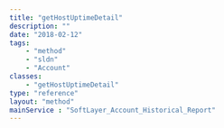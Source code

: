 ```yaml
---
title: "getHostUptimeDetail"
description: ""
date: "2018-02-12"
tags:
    - "method"
    - "sldn"
    - "Account"
classes:
    - "getHostUptimeDetail"
type: "reference"
layout: "method"
mainService : "SoftLayer_Account_Historical_Report"
---
```

